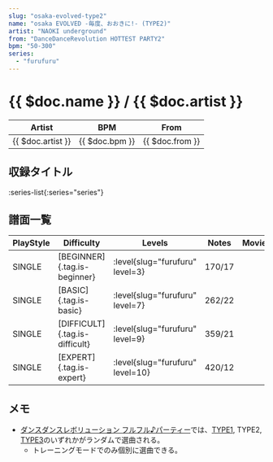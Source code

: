 ```yaml
---
slug: "osaka-evolved-type2"
name: "osaka EVOLVED -毎度、おおきに!- (TYPE2)"
artist: "NAOKI underground"
from: "DanceDanceRevolution HOTTEST PARTY2"
bpm: "50-300"
series:
  - "furufuru"
---
```


# {{ $doc.name }} / {{ $doc.artist }}

|Artist|BPM|From|
|------|---|----|
|{{ $doc.artist }}|{{ $doc.bpm }}|{{ $doc.from }}|

## 収録タイトル

:series-list{:series="series"}

## 譜面一覧

|PlayStyle|Difficulty|Levels|Notes|Movie|
|---------|----------|------|-----|-----|
|SINGLE|[BEGINNER]{.tag.is-beginner}|<div class="field is-grouped is-grouped-multiline"> :level{slug="furufuru" level=3}</div>|170/17||
|SINGLE|[BASIC]{.tag.is-basic}|<div class="field is-grouped is-grouped-multiline"> :level{slug="furufuru" level=7}</div>|262/22||
|SINGLE|[DIFFICULT]{.tag.is-difficult}|<div class="field is-grouped is-grouped-multiline"> :level{slug="furufuru" level=9}</div>|359/21||
|SINGLE|[EXPERT]{.tag.is-expert}|<div class="field is-grouped is-grouped-multiline"> :level{slug="furufuru" level=10}</div>|420/12||

## メモ

- [ダンスダンスレボリューション フルフル♪パーティー](/series/furufuru)では、[TYPE1](/songs/osaka-evolved-type1), TYPE2, [TYPE3](/songs/osaka-evolved-type3)のいずれかがランダムで選曲される。
  - トレーニングモードでのみ個別に選曲できる。
